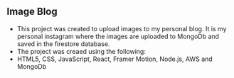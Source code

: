 ## Image Blog

- This project was created to upload images to my personal blog. It is my personal instagram where the images are uploaded to MongoDb and saved in the firestore database.
- The project was creaed using the following:
- HTML5, CSS, JavaScript, React, Framer Motion, Node.js, AWS and MongoDb
